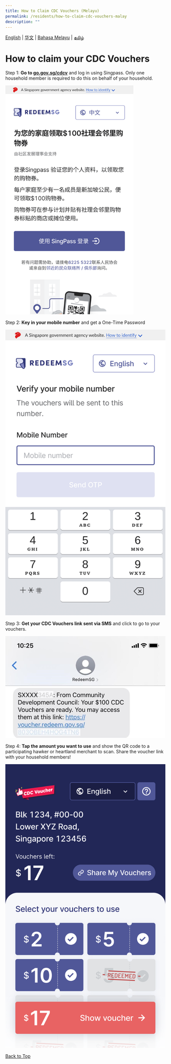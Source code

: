 ```yaml
---
title: How to Claim CDC Vouchers (Melayu)
permalink: /residents/how-to-claim-cdc-vouchers-malay
description: ""
---
```

[English](how-to-claim-cdc-vouchers) | [华文](how-to-claim-cdc-vouchers-chinese) | [Bahasa Melayu](how-to-claim-cdc-vouchers-malay) | [தமிழ்](how-to-claim-cdc-vouchers-tamil)

<a id="pagetop"></a>

# How to claim your CDC Vouchers

Step 1: **Go to [go.gov.sg/cdcv](https://go.gov.sg/cdcv)** and log in using Singpass. Only one household member is required to do this on behalf of your household.

<img src="/images/residents/screengrabs-for-infographics/chinese/M_Log%20in_ch_5_Nov.png" alt="Step 1" style="width:400px !important; !important;" />

Step 2: **Key in your mobile number** and get a One-Time Password

<img src="/images/residents/screengrabs-for-infographics/english/M_MobileNumber_En_5Nov.png" alt="Step 2" style="width:500px !important; !important;" />


Step 3: **Get your CDC Vouchers link sent via SMS** and click to go to your vouchers.

<img src="/images/residents/screengrabs-for-infographics/english/Masked%20NRIC.jpg" alt="Step 3" style="width:500px !important; !important;" />

Step 4: **Tap the amount you want to use** and show the QR code to a participating hawker or heartland merchant to scan. Share the voucher link with your household members!

<img src="/images/residents/screengrabs-for-infographics/english/mixed%20vouchers_17.png" alt="Step 4" style="width:500px !important; !important;" />


[Back to Top](#pagetop)
